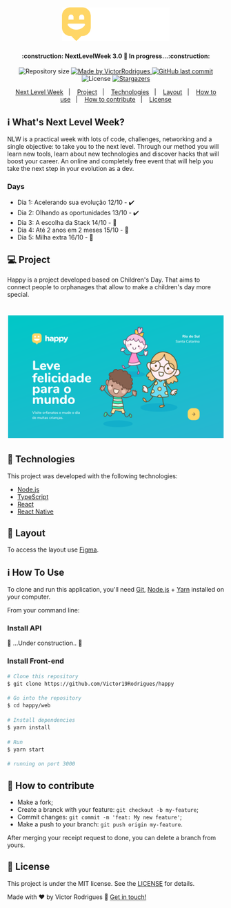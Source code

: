 <h1 align="center">
    <img alt="NextLevelWeek" title="#NextLevelWeek" src=".github/logo.svg" width="250px" />
</h1>

<h4 align="center"> 
	:construction: NextLevelWeek 3.0 🚀 In progress...:construction:
</h4>
<p align="center">	
  <img alt="Repository size" src="https://img.shields.io/github/repo-size/Victor19Rodrigues/happy">
	
  <a href="https://www.linkedin.com/in/victor-rodrigues-676563ba/">
    <img alt="Made by VictorRodrigues" src="https://img.shields.io/badge/made%20by-VictorRodrigues-%2304D361">
  </a>
  
  <a href="https://github.com/VictorRodrigues/happy/commits/master">
    <img alt="GitHub last commit" src="https://img.shields.io/github/last-commit/Victor19Rodrigues/happy">
  </a>

  <img alt="License" src="https://img.shields.io/badge/license-MIT-brightgreen">
   <a href="https://github.com/VictorRodrigues/happy/stargazers">
    <img alt="Stargazers" src="https://img.shields.io/github/stars/Victor19Rodrigues/happy?style=social">
  </a>
</p>
<!-- <p align="center">
<a href="https://insomnia.rest/run/?label=NLW%201.0%20-%20Ecoleta&uri=https%3A%2F%2Fraw.githubusercontent.com%VictorRodrigues%2FNLW-1.0%2Fmaster%2Fbackend%2FInsomnia.json" target="_blank"><img src="https://insomnia.rest/images/run.svg" alt="Run in Insomnia"></a>
</p> -->
<p align="center">
  <a href="#-nlw">Next Level Week</a>&nbsp;&nbsp;&nbsp;|&nbsp;&nbsp;&nbsp;
  <a href="#-project">Project</a>&nbsp;&nbsp;&nbsp;|&nbsp;&nbsp;&nbsp;
  <a href="#rocket-Technologies">Technologies</a>&nbsp;&nbsp;&nbsp;|&nbsp;&nbsp;&nbsp;
  <a href="#-layout">Layout</a>&nbsp;&nbsp;&nbsp;|&nbsp;&nbsp;&nbsp;
  <a href="#-how-to-use">How to use</a>&nbsp;&nbsp;&nbsp;|&nbsp;&nbsp;&nbsp;
  <a href="#-how-to-contribute">How to contribute</a>&nbsp;&nbsp;&nbsp;|&nbsp;&nbsp;&nbsp;
  <a href="#memo-license">License</a>
</p>

## :information_source: What's Next Level Week?

NLW is a practical week with lots of code, challenges, networking and a single objective: to take you to the next level.
Through our method you will learn new tools, learn about new technologies and discover hacks that will boost your career.
An online and completely free event that will help you take the next step in your evolution as a dev.

### Days
- Dia 1: Acelerando sua evolução 12/10 - :heavy_check_mark:
- Dia 2: Olhando as oportunidades 13/10 - :heavy_check_mark:
- Dia 3: A escolha da Stack 14/10 - :construction:
- Dia 4: Até 2 anos em 2 meses 15/10 - :construction:
- Dia 5: Milha extra 16/10 - :construction:

## 💻 Project

Happy is a project developed based on Children's Day. 
That aims to connect people to orphanages that allow to make a children's day more special.

<h1 align="center">
    <img alt="Example" title="Example" src=".github/home.svg" width="500px" />
</h1>


## :rocket: Technologies

This project was developed with the following technologies:

- [Node.js][nodejs]
- [TypeScript][typescript]
- [React][reactjs]
- [React Native][rn]
<!-- - [Expo][expo] -->

## 🔖 Layout

To access the layout use [Figma](https://www.figma.com/file/mDEbnoojksG4w8sOxmudh3/Happy-Web/duplicate).

## :information_source: How To Use

To clone and run this application, you'll need [Git](https://git-scm.com), [Node.js][nodejs] + [Yarn][yarn] installed on your computer.

From your command line:

### Install API 

:construction: ...Under construction.. :construction:

<!-- ```bash
# Clone this repository
$ git clone https://github.com/Victor19Rodrigues/happy

# Go into the repository
$ cd happy/backend

# Install dependencies
$ yarn install

# Run Migrates
$ yarn typeorm migration:run

# Start server
$ yarn dev

# running on port 3333
``` -->

### Install Front-end

```bash
# Clone this repository
$ git clone https://github.com/Victor19Rodrigues/happy

# Go into the repository
$ cd happy/web

# Install dependencies
$ yarn install

# Run
$ yarn start

# running on port 3000
```

<!-- ### Install Mobile -->

<!-- ```bash
# Clone this repository
$ git clone https://github.com/Victor19Rodrigues/NLW-1.0

# Go into the repository
$ cd NLW-1.0/mobile

# Install dependencies
$ yarn install

# Run
$ yarn start

# Expo will open, just scan the qrcode on terminal or expo page

# If some problem with fonts, execute:
$ expo install expo-font @expo-google-fonts/ubuntu @expo-google-fonts/roboto

``` -->

## 🤔 How to contribute

-  Make a fork;
-  Create a branck with your feature: `git checkout -b my-feature`;
-  Commit changes: `git commit -m 'feat: My new feature'`;
-  Make a push to your branch: `git push origin my-feature`.

After merging your receipt request to done, you can delete a branch from yours.

## :memo: License

This project is under the MIT license. See the [LICENSE](https://github.com/Victor19Rodrigues/happy/blob/master/LICENSE) for details.

Made with ♥ by Victor Rodrigues :wave: [Get in touch!](https://www.linkedin.com/in/victor-rodrigues-676563ba/)

[nodejs]: https://nodejs.org/
[typescript]: https://www.typescriptlang.org/
[expo]: https://expo.io/
[reactjs]: https://reactjs.org
[rn]: https://facebook.github.io/react-native/
[yarn]: https://yarnpkg.com/
